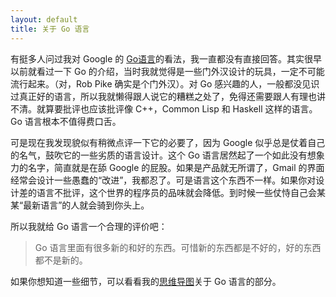 ```yaml
---
layout: default
title: 关于 Go 语言
---
```



有挺多人问过我对 Google 的 [Go语言](http://golang.org)的看法，我一直都没有直接回答。其实很早以前就看过一下 Go 的介绍，当时我就觉得是一些门外汉设计的玩具，一定不可能流行起来。（对，Rob Pike 确实是个门外汉）。对 Go 感兴趣的人，一般都没见识过真正好的语言，所以我就懒得跟人说它的糟糕之处了，免得还需要跟人有理也讲不清。就算要批评也应该批评像 C++，Common Lisp 和 Haskell 这样的语言。Go 语言根本不值得费口舌。

可是现在我发现貌似有稍微点评一下它的必要了，因为 Google 似乎总是仗着自己的名气，鼓吹它的一些劣质的语言设计。这个 Go 语言居然起了一个如此没有想象力的名字，简直就是在舔 Google 的屁股。如果是产品就无所谓了，Gmail 的界面经常会设计一些愚蠢的“改进”，我都忍了。可是语言这个东西不一样。如果你对设计差的语言不批评，这个世界的程序员的品味就会降低。到时候一些仗恃自己会某某“最新语言”的人就会骑到你头上。

所以我就给 Go 语言一个合理的评价吧：

> Go 语言里面有很多新的和好的东西。可惜新的东西都是不好的，好的东西都不是新的。

如果你想知道一些细节，可以看看我的[思维导图](http://www.mindomo.com/edit/9d8e168a65ea44ee88ec69f8d11727d3)关于 Go 语言的部分。
